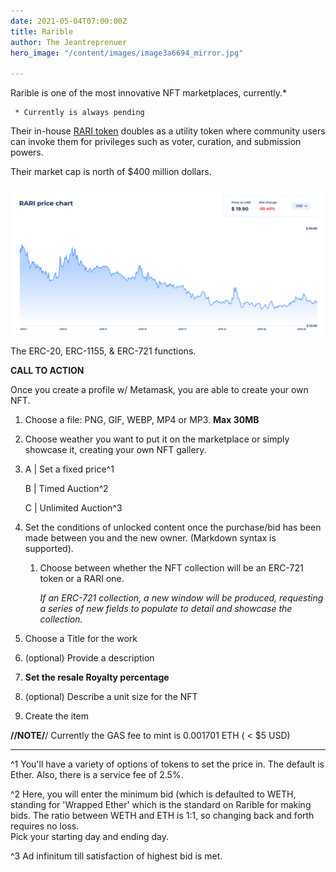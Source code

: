 ```yaml
---
date: 2021-05-04T07:00:00Z
title: Rarible
author: The Jeantreprenuer
hero_image: "/content/images/image3a6694_mirror.jpg"

---
```

Rarible is one of the most innovative NFT marketplaces, currently.*

     * Currently is always pending

Their in-house [RARI token](https://coinranking.com/coin/z1VVxbAp1+rarible-rari) doubles as a utility token where community users can invoke them for privileges such as voter, curation, and submission powers.

Their market cap is north of $400 million dollars.

![](/content/images/rari_marketcap.PNG)

The ERC-20, ERC-1155, & ERC-721 functions.

**CALL TO ACTION**

Once you create a profile w/ Metamask, you are able to create your own NFT.

1. Choose a file: PNG, GIF, WEBP, MP4 or MP3. **Max 30MB**
2. Choose weather you want to put it on the marketplace or simply showcase it, creating your own NFT gallery.
3. A | Set a fixed price^1

   B | Timed Auction^2

   C | Unlimited Auction^3
4. Set the conditions of unlocked content once the purchase/bid has been made between you and the new owner. (Markdown syntax is supported).
   1. Choose between whether the NFT collection will be an ERC-721 token or a RARI one.

      _If an ERC-721 collection, a new window will be produced, requesting a series of new fields to populate to detail and showcase the collection._
5. Choose a Title for the work
6. (optional) Provide a description
7. **Set the resale Royalty percentage**
8. (optional) Describe a unit size for the NFT
9. Create the item

**//NOTE/**/ Currently the GAS fee to mint is 0.001701 ETH ( < $5 USD)

***

^1 You'll have a variety of options of tokens to set the price in. The default is Ether. Also, there is a service fee of 2.5%.

^2 Here, you will enter the minimum bid (which is defaulted to WETH, standing for 'Wrapped Ether' which is the standard on Rarible for making bids. The ratio between WETH and ETH is 1:1, so changing back and forth requires no loss.  
Pick your starting day and ending day.

^3 Ad infinitum till satisfaction of highest bid is met.